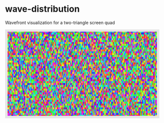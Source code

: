 # wave-distribution
Wavefront visualization for a two-triangle screen quad

![image](/wave-distribution/image.png)


